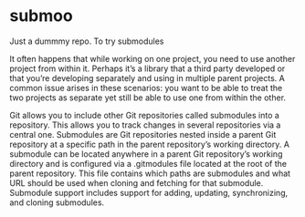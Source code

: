 # submoo
Just a dummmy repo. To try submodules

It often happens that while working on one project, you need to use another project from within it. Perhaps it’s a library that a third party developed or that you’re developing separately and using in multiple parent projects. A common issue arises in these scenarios: you want to be able to treat the two projects as separate yet still be able to use one from within the other.


Git allows you to include other Git repositories called submodules into a repository. This allows you to track changes in several repositories via a central one. Submodules are Git repositories nested inside a parent Git repository at a specific path in the parent repository’s working directory. A submodule can be located anywhere in a parent Git repository’s working directory and is configured via a .gitmodules file located at the root of the parent repository. This file contains which paths are submodules and what URL should be used when cloning and fetching for that submodule. Submodule support includes support for adding, updating, synchronizing, and cloning submodules.

